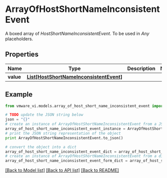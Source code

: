 # ArrayOfHostShortNameInconsistentEvent

A boxed array of *HostShortNameInconsistentEvent*. To be used in *Any* placeholders. 

## Properties
Name | Type | Description | Notes
------------ | ------------- | ------------- | -------------
**value** | [**List[HostShortNameInconsistentEvent]**](HostShortNameInconsistentEvent.md) |  | 

## Example

```python
from vmware_vi.models.array_of_host_short_name_inconsistent_event import ArrayOfHostShortNameInconsistentEvent

# TODO update the JSON string below
json = "{}"
# create an instance of ArrayOfHostShortNameInconsistentEvent from a JSON string
array_of_host_short_name_inconsistent_event_instance = ArrayOfHostShortNameInconsistentEvent.from_json(json)
# print the JSON string representation of the object
print ArrayOfHostShortNameInconsistentEvent.to_json()

# convert the object into a dict
array_of_host_short_name_inconsistent_event_dict = array_of_host_short_name_inconsistent_event_instance.to_dict()
# create an instance of ArrayOfHostShortNameInconsistentEvent from a dict
array_of_host_short_name_inconsistent_event_form_dict = array_of_host_short_name_inconsistent_event.from_dict(array_of_host_short_name_inconsistent_event_dict)
```
[[Back to Model list]](../README.md#documentation-for-models) [[Back to API list]](../README.md#documentation-for-api-endpoints) [[Back to README]](../README.md)


